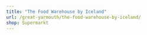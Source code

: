 ```yaml
---
title: "The Food Warehouse by Iceland"
url: /great-yarmouth/the-food-warehouse-by-iceland/
shop: Supermarkt
---
```

